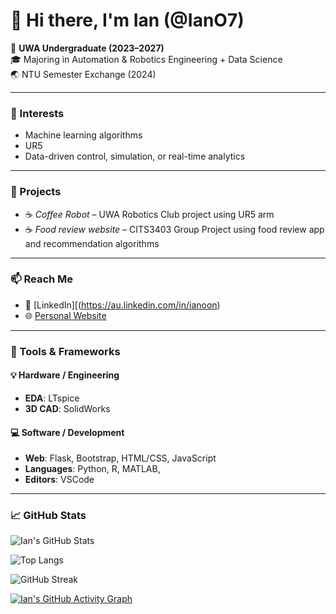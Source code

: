 # 👋 Hi there, I'm Ian (@IanO7)

📗 **UWA Undergraduate (2023–2027)**  
🎓 Majoring in Automation & Robotics Engineering + Data Science  
🌏 NTU Semester Exchange (2024)

---

### 🌱 Interests
- Machine learning algorithms
- UR5
- Data-driven control, simulation, or real-time analytics

---

### 🔧 Projects
- ☕ *Coffee Robot* – UWA Robotics Club project using UR5 arm
- ☕ *Food review website* – CITS3403 Group Project using food review app and recommendation algorithms
  
---

### 📫 Reach Me
- 🔗 [LinkedIn][(https://au.linkedin.com/in/ianoon)
- 🌐 [Personal Website](https://yourwebsite.com)  

---

### 🧰 Tools & Frameworks

#### 💡 Hardware / Engineering
- **EDA**: LTspice 
- **3D CAD**: SolidWorks 

#### 💻 Software / Development
- **Web**: Flask, Bootstrap, HTML/CSS, JavaScript  
- **Languages**: Python, R, MATLAB, 
- **Editors**: VSCode

---

### 📈 GitHub Stats
![Ian's GitHub Stats](https://github-readme-stats.vercel.app/api?username=IanO7&show_icons=true&include_all_commits=true&count_private=true&theme=tokyonight)

![Top Langs](https://github-readme-stats.vercel.app/api/top-langs/?username=IanO7&layout=compact&langs_count=10&theme=tokyonight)

![GitHub Streak](https://github-readme-streak-stats.herokuapp.com?user=IanO7&theme=tokyonight&hide_border=false)

[![Ian's GitHub Activity Graph](https://github-readme-activity-graph.vercel.app/graph?username=IanO7&theme=tokyo-night)](https://github.com/Ashutosh00710/github-readme-activity-graph)

